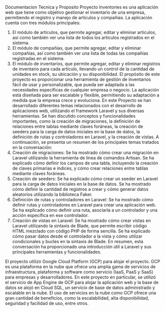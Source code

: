 Documentacion Tecnica y Proposito
Proyecto Inventories  es una aplicación web que tiene como objetivo gestionar el inventario de una empresa, permitiendo el registro y manejo de artículos y compañías.
La aplicación cuenta con tres módulos principales:
1.	El módulo de artículos, que permite agregar, editar y eliminar artículos, así como también ver una lista de todos los artículos registrados en el sistema.
2.	El módulo de compañías, que permite agregar, editar y eliminar compañías, así como también ver una lista de todas las compañías registradas en el sistema.
3.	El módulo de inventarios, que permite agregar, editar y eliminar registros de inventario para cada artículo, llevando un control de la cantidad de unidades en stock, su ubicación y su disponibilidad.
El propósito de este proyecto es proporcionar una herramienta de gestión de inventarios fácil de usar y personalizable, que pueda ser adaptada a las necesidades específicas de cualquier empresa o negocio. La aplicación está diseñada para ser escalable y flexible, permitiendo su adaptación a medida que la empresa crece y evoluciona.
En este Proyecto se han desarrollado diferentes temas relacionados con el desarrollo de aplicaciones web, utilizando el framework Laravel y sus diversas herramientas.
Se han discutido conceptos y funcionalidades importantes, como la creación de migraciones, la definición de relaciones entre tablas mediante claves foráneas, la creación de seeders para la carga de datos iniciales en la base de datos, la definición de rutas y controladores en Laravel, y la creación de vistas.
A continuación, se presenta un resumen de los principales temas tratados en la conversación:
1.	Creación de migraciones: Se ha mostrado cómo crear una migración en Laravel utilizando la herramienta de línea de comandos Artisan. Se ha explicado cómo definir los campos de una tabla, incluyendo la creación de claves primarias e índices, y cómo crear relaciones entre tablas mediante claves foráneas.
2.	Creación de seeders: Se ha explicado cómo crear un seeder en Laravel para la carga de datos iniciales en la base de datos. Se ha mostrado cómo definir la cantidad de registros a crear y cómo generar datos aleatorios utilizando la biblioteca Faker.
3.	Definición de rutas y controladores en Laravel: Se ha mostrado cómo definir rutas y controladores en Laravel para crear una aplicación web. Se ha explicado cómo definir una ruta, asociarla a un controlador y una acción específica en ese controlador.
4.	Creación de vistas en Laravel: Se ha mostrado cómo crear vistas en Laravel utilizando la sintaxis de Blade, que permite escribir código HTML mezclado con código PHP de forma sencilla. Se ha explicado cómo pasar datos desde el controlador a la vista y cómo utilizar condicionales y bucles en la sintaxis de Blade.
En resumen, esta conversación ha proporcionado una introducción útil a Laravel y sus principales herramientas y funcionalidades.


El proyecto  utilizó Google Cloud Platform (GCP) para alojar el proyecto. GCP es una plataforma en la nube que ofrece una amplia gama de servicios de infraestructura, plataforma y software como servicio (IaaS, PaaS y SaaS) para empresas y desarrolladores.
En este proyecto en particular, se utilizó el servicio de App Engine de GCP para alojar la aplicación web y la base de datos se alojó en Cloud SQL, un servicio de base de datos administrado y escalable en la nube. El uso de servicios en la nube como GCP ofrece una gran cantidad de beneficios, como la escalabilidad, alta disponibilidad, seguridad y facilidad de uso, entre otros.



